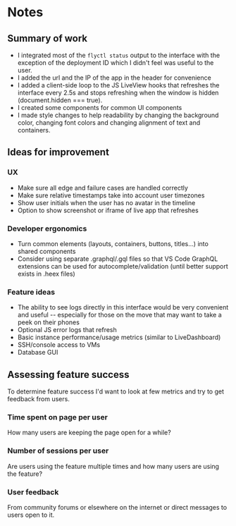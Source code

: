 # Notes

## Summary of work
- I integrated most of the `flyctl status` output to the interface with the exception of the deployment ID which I didn't feel was useful to the user. 
- I added the url and the IP of the app in the header for convenience
- I added a client-side loop to the JS LiveView hooks that refreshes the interface every 2.5s and stops refreshing when the window is hidden (document.hidden === true).
- I created some components for common UI components
- I made style changes to help readability by changing the background color, changing font colors and  changing alignment of text and containers.

## Ideas for improvement

### UX
- Make sure all edge and failure cases are handled correctly
- Make sure relative timestamps take into account user timezones
- Show user initials when the user has no avatar in the timeline
- Option to show screenshot or iframe of live app that refreshes 

### Developer ergonomics
- Turn common elements (layouts, containers, buttons, titles...) into shared components
- Consider using separate .graphql/.gql files so that VS Code GraphQL extensions can be used for autocomplete/validation (until better support exists in .heex files)

### Feature ideas
- The ability to see logs directly in this interface would be very convenient and useful -- especially for those on the move that may want to take a peek on their phones
- Optional JS error logs that refresh
- Basic instance performance/usage metrics (similar to LiveDashboard)
- SSH/console access to VMs
- Database GUI 

## Assessing feature success
To determine feature success I'd want to look at few metrics and try to get feedback from users.

### Time spent on page per user
How many users are keeping the page open for a while?

### Number of sessions per user
Are users using the feature multiple times and how many users are using the feature?

### User feedback
From community forums or elsewhere on the internet or direct messages to users open to it.